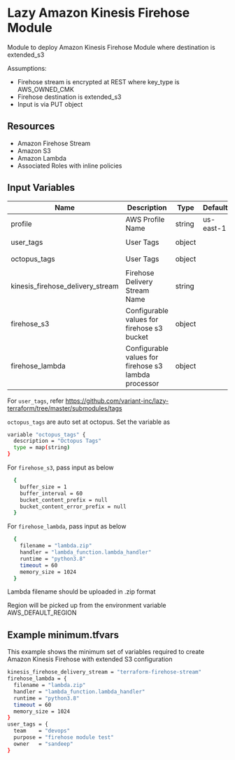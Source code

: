 # Lazy Amazon Kinesis Firehose Module

Module to deploy Amazon Kinesis Firehose Module where destination is extended_s3

Assumptions:
- Firehose stream is encrypted at REST where key_type is AWS_OWNED_CMK 
- Firehose destination is extended_s3
- Input is via PUT object

## Resources

- Amazon Firehose Stream
- Amazon S3
- Amazon Lambda
- Associated Roles with inline policies

## Input Variables

| Name                      | Description                         | Type   | Default   | Example          |
| -----------               | ----------------------------------- | ------ | --------- | ---------------- |
| profile                   | AWS Profile Name                    | string | us-east-1 | us-west-2        |
| user_tags                 | User Tags                           | object |           | `see below`    |
| octopus_tags              | User Tags                           | object |           | `see below`    |
| kinesis_firehose_delivery_stream | Firehose Delivery Stream Name            | string |           | my-firehose-stream |
| firehose_s3        | Configurable values for firehose s3 bucket             | object |           | `see below`    |
| firehose_lambda    | Configurable values for firehose s3 lambda processor   | object |           | `see below`    |

For `user_tags`, refer <https://github.com/variant-inc/lazy-terraform/tree/master/submodules/tags>

`octopus_tags` are auto set at octopus. Set the variable as

```bash
variable "octopus_tags" {
  description = "Octopus Tags"
  type = map(string)
}
```
For `firehose_s3`, pass input as below

```bash
  {
    buffer_size = 1
    buffer_interval = 60
    bucket_content_prefix = null
    bucket_content_error_prefix = null
  }
```

For `firehose_lambda`, pass input as below

```bash
  {
    filename = "lambda.zip"
    handler = "lambda_function.lambda_handler"
    runtime = "python3.8"
    timeout = 60
    memory_size = 1024
  }
```
Lambda filename should be uploaded in .zip format

Region will be picked up from the environment variable AWS_DEFAULT_REGION

## Example minimum.tfvars
This example shows the minimum set of variables required to create Amazon Kinesis Firehose with extended S3 configuration

```bash
kinesis_firehose_delivery_stream = "terraform-firehose-stream"
firehose_lambda = {
  filename = "lambda.zip"
  handler = "lambda_function.lambda_handler"
  runtime = "python3.8"
  timeout = 60
  memory_size = 1024
}
user_tags = {
  team    = "devops"
  purpose = "firehose module test"
  owner   = "sandeep"
}
```
